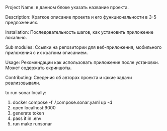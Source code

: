 Project Name: в данном блоке указать название проекта.

Description: Краткое описание проекта и его функциональности в 3-5 предложениях.

Installation: Последовательность шагов, как установить приложение локально.

Sub modules: Ссылки на репозитории для веб-приложения, мобильного приложения с их кратким описанием.

Usage: Рекомендации как использовать приложение после установки. Может содержать скриншоты.

Contributing: Сведения об авторах проекта и какие задачи реализовывали.

to run sonar locally:

1. docker compose -f .\compose.sonar.yaml up -d
2. open localhost:9000
3. generate token
4. pass it in .env
5. run make runsonar